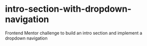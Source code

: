 # intro-section-with-dropdown-navigation
 Frontend Mentor challenge to build an intro section and implement a dropdown navigation
